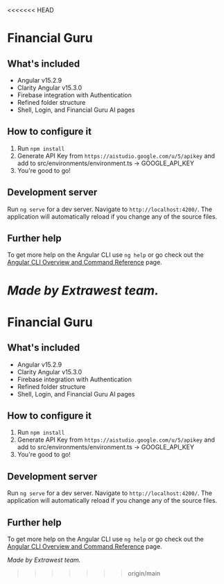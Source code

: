 <<<<<<< HEAD
# Financial Guru

## What's included

- Angular v15.2.9
- Clarity Angular v15.3.0
- Firebase integration with Authentication
- Refined folder structure
- Shell, Login, and Financial Guru AI pages

## How to configure it

1. Run `npm install`
2. Generate API Key from `https://aistudio.google.com/u/5/apikey` and add to src/environments/environment.ts -> GOOGLE_API_KEY
3. You're good to go!

## Development server

Run `ng serve` for a dev server. Navigate to `http://localhost:4200/`. The application will automatically reload if you change any of the source files.

## Further help

To get more help on the Angular CLI use `ng help` or go check out the [Angular CLI Overview and Command Reference](https://angular.io/cli) page.


_Made by Extrawest team._
=======
# Financial Guru

## What's included

- Angular v15.2.9
- Clarity Angular v15.3.0
- Firebase integration with Authentication
- Refined folder structure
- Shell, Login, and Financial Guru AI pages

## How to configure it

1. Run `npm install`
2. Generate API Key from `https://aistudio.google.com/u/5/apikey` and add to src/environments/environment.ts -> GOOGLE_API_KEY
3. You're good to go!

## Development server

Run `ng serve` for a dev server. Navigate to `http://localhost:4200/`. The application will automatically reload if you change any of the source files.

## Further help

To get more help on the Angular CLI use `ng help` or go check out the [Angular CLI Overview and Command Reference](https://angular.io/cli) page.


_Made by Extrawest team._
>>>>>>> origin/main
